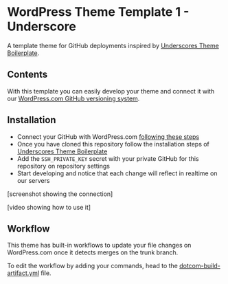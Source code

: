 # WordPress Theme Template 1 - Underscore

A template theme for GitHub deployments inspired by [Underscores Theme Boilerplate](https://github.com/automattic/_s).

## Contents

With this template you can easily develop your theme and connect it with our [WordPress.com GitHub versioning system](https://wordpress.com/support/deploy-from-github-workflow).

## Installation

- Connect your GitHub with WordPress.com [following these steps](https://wordpress.com/support/deploy-from-github-workflow)
- Once you have cloned this repository follow the installation steps of [Underscores Theme Boilerplate](https://github.com/automattic/_s)
- Add the `SSH_PRIVATE_KEY` secret with your private GitHub for this repository on repository settings
- Start developing and notice that each change will reflect in realtime on our servers

[screenshot showing the connection]

[video showing how to use it]

## Workflow

This theme has built-in workflows to update your file changes on WordPress.com once it detects merges on the trunk branch.

To edit the workflow by adding your commands, head to the [dotcom-build-artifact.yml](./.github/workflows/dotcom-build-artifact.yml) file.